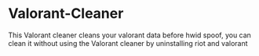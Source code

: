 # Valorant-Cleaner
This Valorant cleaner cleans your valorant data before hwid spoof, you can clean it without using the Valorant cleaner by uninstalling riot and valorant
